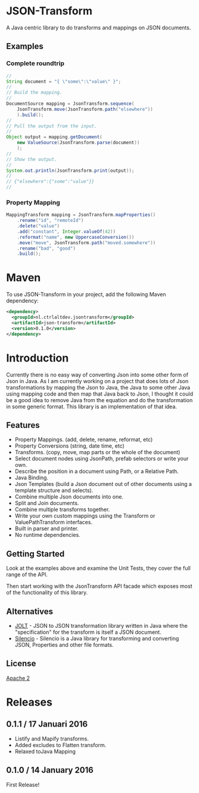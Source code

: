 # JSON-Transform

A Java centric library to do transforms and mappings on JSON documents. 

## Examples

### Complete roundtrip

```java
//
String document = "{ \"some\":\"value\" }";
//
// Build the mapping.
//
DocumentSource mapping = JsonTransform.sequence(
    JsonTransform.move(JsonTransform.path("elsewhere"))
    ).build();
//
// Pull the output from the input.
//
Object output = mapping.getDocument(
    new ValueSource(JsonTransform.parse(document))
    );
//
// Show the output.
//
System.out.println(JsonTransform.print(output));
//
// {"elsewhere":{"some":"value"}}
//
```

### Property Mapping

```java
MappingTransform mapping = JsonTransform.mapProperties()
    .rename("id", "remoteId")
    .delete("value")
    .add("constant", Integer.valueOf(42))
    .reformat("name", new UppercaseConversion())
    .move("move", JsonTransform.path("moved.somewhere"))
    .rename("bad", "good")
    .build();
```

# Maven

To use JSON-Transform in your project, add the following Maven dependency:

```xml
<dependency>
  <groupId>nl.ctrlaltdev.jsontransform</groupId>
  <artifactId>json-transform</artifactId>
  <version>0.1.0</version>
</dependency>
```

# Introduction

Currently there is no easy way of converting Json into some other form of Json in Java. As I am currently working on a project that does lots of Json transformations
by mapping the Json to Java, the Java to some other Java using mapping code and then map that Java back to Json, I thought it could be a good idea to remove Java from
the equation and do the transformation in some generic format. This library is an implementation of that idea.  

## Features

- Property Mappings. (add, delete, rename, reformat, etc)
- Property Conversions (string, date time, etc)
- Transforms. (copy, move, map parts or the whole of the document)
- Select document nodes using JsonPath, prefab selectors or write your own.
- Describe the position in a document using Path, or a Relative Path.
- Java Binding.  
- Json Templates (build a Json document out of other documents using a template structure and selects).
- Combine multiple Json documents into one.
- Split and Join documents. 
- Combine multiple transforms together. 
- Write your own custom mappings using the Transform or ValuePathTransform interfaces.
- Built in parser and printer.
- No runtime dependencies.

## Getting Started

Look at the examples above and examine the Unit Tests, they cover the full range of the API.

Then start working with the JsonTransform API facade which exposes most of the functionality of this library.

## Alternatives

- [JOLT](https://github.com/bazaarvoice/jolt) - JSON to JSON transformation library written in Java where the "specification" for the transform is itself a JSON document.
- [Silencio](https://github.com/damianszczepanik/silencio) - Silencio is a Java library for transforming and converting JSON, Properties and other file formats.

## License

[Apache 2](http://www.apache.org/licenses/LICENSE-2.0)

# Releases

## 0.1.1 / 17 Januari 2016

- Listify and Mapify transforms.
- Added excludes to Flatten transform.
- Relaxed toJava Mapping

## 0.1.0 / 14 January 2016

First Release!


 
